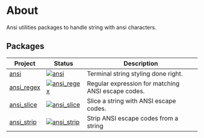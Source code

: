 # About

Ansi utilities packages to handle string with ansi characters.

## Packages

| Project               | Status                                                       | Description                                             |
| --------------------- | ------------------------------------------------------------ | ------------------------------------------------------- |
| [ansi](packages/ansi/)          | [![ansi](https://img.shields.io/pub/v/ansi?color=blue)](https://pub.dev/packages/ansi)                   | Terminal string styling done right.                         |
| [ansi_regex](packages/ansi_regex/)          | [![ansi_regex](https://img.shields.io/pub/v/ansi_regex?color=blue)](https://pub.dev/packages/ansi_regex)                   | Regular expression for matching ANSI escape codes.                         |
| [ansi_slice](packages/ansi_slice/)          | [![ansi_slice](https://img.shields.io/pub/v/ansi_slice?color=blue)](https://pub.dev/packages/ansi_slice)                   | Slice a string with ANSI escape codes.                         |
| [ansi_strip](packages/ansi_strip/)          | [![ansi_strip](https://img.shields.io/pub/v/ansi_strip?color=blue)](https://pub.dev/packages/ansi_strip)                   | Strip ANSI escape codes from a string                         |

